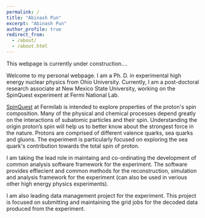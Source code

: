 ```yaml
---
permalink: /
title: "Abinash Pun"
excerpt: "Abinash Pun"
author_profile: true
redirect_from: 
  - /about/
  - /about.html
---
```


This webpage is currently under construction....

Welcome to my personal webpage. I am a Ph. D. in experimental high energy nuclear physics from Ohio University. Currently, I am a post-doctoral research associate at New Mexico State University, working on the SpinQuest experiment at Fermi National Lab.

[SpinQuest](https://spinquest.fnal.gov/) at Fermilab is intended to explore properties of the proton's spin composition. Many of the physical and chemical processes depend greatly on the interactions of subatomic particles and their spin. Understanding the origin proton’s spin will help us to better know about the strongest force in the nature. Protons are comprised of different valence quarks, sea quarks and gluons. The experiment is particularly focused on exploring the sea quark's contribution towards the total spin of proton. 

I am taking the lead role in maintaing and co-ordinating the development of common analysis software framework for the experiment. The software provides effiecient and common methods for the reconstruction, simulation and analysis framework for the experiment (can also be used in verious other high energy physics experiments). 

I am also leading data management project for the experiment. This project is focused on submitting and maintaining the grid jobs for the decoded data produced from the experiment.

